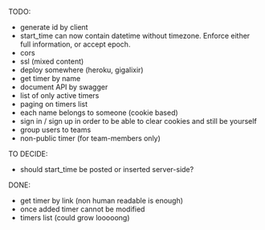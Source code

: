 TODO:
* generate id by client
* start_time can now contain datetime without timezone. Enforce either full information, or accept epoch.
* cors
* ssl (mixed content)
* deploy somewhere (heroku, gigalixir)
* get timer by name
* document API by swagger
* list of only active timers
* paging on timers list
* each name belongs to someone (cookie based)
* sign in / sign up in order to be able to clear cookies and still be yourself
* group users to teams
* non-public timer (for team-members only)

TO DECIDE:
* should start_time be posted or inserted server-side?

DONE:
* get timer by link (non human readable is enough)
* once added timer cannot be modified
* timers list (could grow looooong)
